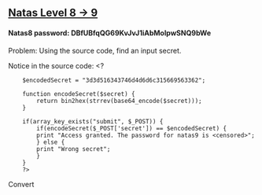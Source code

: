 ## [Natas Level 8 -> 9](http://natas8.natas.labs.overthewire.org)

#### Natas8 password: DBfUBfqQG69KvJvJ1iAbMoIpwSNQ9bWe

Problem: Using the source code, find an input secret.

Notice in the source code:
        <?

        $encodedSecret = "3d3d516343746d4d6d6c315669563362";

        function encodeSecret($secret) {
            return bin2hex(strrev(base64_encode($secret)));
        }

        if(array_key_exists("submit", $_POST)) {
            if(encodeSecret($_POST['secret']) == $encodedSecret) {
            print "Access granted. The password for natas9 is <censored>";
            } else {
            print "Wrong secret";
            }
        }
        ?>
        
Convert 
